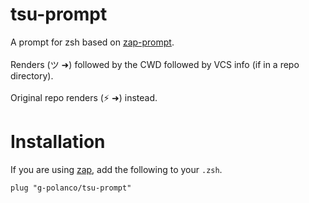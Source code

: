 # tsu-prompt
A prompt for zsh based on [zap-prompt](https://github.com/zap-zsh/zap-prompt). 
<br>
<br>
Renders (ツ ➜) followed by the CWD followed by VCS info (if in a repo directory). 
<br>
<br>
Original repo renders (⚡ ➜) instead. 
# Installation
If you are using [zap](https://github.com/zap-zsh/zap), add the following to your ```.zsh```.
<br>
```
plug "g-polanco/tsu-prompt"
```
